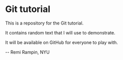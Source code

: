 # Git tutorial

This is a repository for the Git tutorial.

It contains random text that I will use to demonstrate.

It will be available on GitHub for everyone to play with.

-- Remi Rampin, NYU
